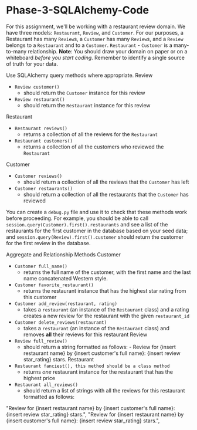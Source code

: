 # Phase-3-SQLAlchemy-Code

For this assignment, we'll be working with a restaurant review domain. We have three models: `Restaurant`, `Review`, and `Customer`.
For our purposes, a Restaurant  has many `Review`s, a `Customer` has many `Review`s, and a `Review` belongs to a `Restaurant` and to a `Customer`. `Restaurant` - `Customer` is a many-to-many relationship.
**Note**: You should draw your domain on paper or on a whiteboard _before you start coding_. Remember to identify a single source of truth for your data.

Use SQLAlchemy query methods where appropriate.
Review
- `Review customer()`
  - should return the `Customer` instance for this review
- `Review restaurant()`
  - should return the `Restaurant` instance for this review
 

Restaurant
- `Restaurant reviews()`
  - returns a collection of all the reviews for the `Restaurant`
- `Restaurant customers()`
  - returns a collection of all the customers who reviewed the `Restaurant`
 

Customer
- `Customer reviews()`
  - should return a collection of all the reviews that the `Customer` has left
- `Customer restaurants()`
  - should return a collection of all the restaurants that the `Customer` has reviewed
 

You can create a `debug.py` file and use it to check that these methods work before proceeding.
For example, you should be able to call `session.query(Customer).first().restaurants` and see a list of the restaurants for the first customer in the database based on your seed data; and `session.query(Review).first().customer` should return the customer for the first review in the database.
 

Aggregate and Relationship Methods
Customer
- `Customer full_name()`
  - returns the full name of the customer, with the first name and the last name concatenated Western style.
- `Customer favorite_restaurant()`
  - returns the restaurant instance that has the highest star rating from this customer
- `Customer add_review(restaurant, rating)`
  - takes a `restaurant` (an instance of the `Restaurant` class) and a rating creates a new review for the restaurant with the given `restaurant_id`
- `Customer delete_reviews(restaurant)`
  - takes a `restaurant` (an instance of the `Restaurant` class) and removes **all** their reviews for this restaurant
Review
- `Review full_review()`
  - should return a string formatted as follows:
        - Review for {insert restaurant name} by {insert customer's full name}: {insert review star_rating} stars.
Restaurant
- `Restaurant fanciest(), this method should be a class method`
  - returns _one_ restaurant instance for the restaurant that has the highest price
- `Restaurant all_reviews()`
  - should return a list of strings with all the reviews for this restaurant formatted as follows:

 "Review for {insert restaurant name} by {insert customer's full name}: {insert review star_rating} stars.",
  "Review for {insert restaurant name} by {insert customer's full name}: {insert review star_rating} stars.",